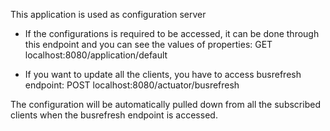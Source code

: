 This application is used as configuration server

- If the configurations is required to be accessed, it can be done through this endpoint and you can see the values of properties:
    GET localhost:8080/application/default

- If you want to update all the clients, you have to access busrefresh endpoint:
    POST localhost:8080/actuator/busrefresh

The configuration will be automatically pulled down from all the subscribed clients when the busrefresh endpoint is accessed.